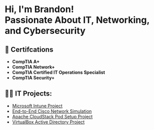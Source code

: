 <h1>Hi, I'm Brandon! <br/> Passionate About IT, Networking, and Cybersecurity</h1>
<h2> 📜 Certifcations </h2>

- <b>CompTIA A+</b>
- <b>CompTIA Network+</b>
- <b>CompTIA Certified IT Operations Specialist</b>
- <b>CompTIA Security+</b>

<h2>👨‍💻 IT Projects:</h2>

- [Microsoft Intune Project](https://github.com/Brandyn117/MSIntuneProject)
- [End-to-End Cisco Network Simulation](https://github.com/Brandyn117/End-to-End-Network-Simulation)
- [Apache CloudStack Pod Setup Project](https://github.com/Brandyn117/Apache-CloudStack-Pod-Setup-Lab)
- [VirtualBox Active Directory Project](https://github.com/Brandyn117/VirtualBox-Active-Directory-Project)

<!--
**brandyn117/brandyn117** is a ✨ _special_ ✨ repository because its `README.md` (this file) appears on your GitHub profile.

Here are some ideas to get you started:

- 🔭 I’m currently working on ...
- 🌱 I’m currently learning ...
- 👯 I’m looking to collaborate on ...
- 🤔 I’m looking for help with ...
- 💬 Ask me about ...
- 📫 How to reach me: ...
- 😄 Pronouns: ...
- ⚡ Fun fact: ...
-->
